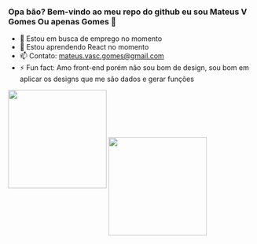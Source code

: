 ### Opa bão? Bem-vindo ao meu repo do github eu sou Mateus V Gomes Ou apenas Gomes 👋


- 🔭 Estou em busca de emprego no momento
- 🌱 Estou aprendendo React no momento
- 📫 Contato: mateus.vasc.gomes@gmail.com
- ⚡ Fun fact: Amo front-end porém não sou bom de design, sou bom em aplicar os designs que me são dados e gerar funções

<div>
<img height="200vh" src="https://github-readme-stats.vercel.app/api?username=MateusVGomes&show_icons=true&theme=dracula"/>
<img height="200vh" align="center" src="https://github-readme-stats.vercel.app/api/top-langs/?username=MateusVGomes&hide_progress=false"/>
</div>
